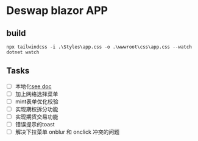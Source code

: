 # Deswap blazor APP


## build

```shell
npx tailwindcss -i .\Styles\app.css -o .\wwwroot\css\app.css --watch
dotnet watch
```

## Tasks

- [ ] 本地化[see doc](https://learn.microsoft.com/en-us/aspnet/core/blazor/globalization-localization?view=aspnetcore-8.0)
- [ ] 加上网络选择菜单
- [ ] mint表单优化校验
- [ ] 实现期权拆分功能
- [ ] 实现期货交易功能
- [ ] 错误提示的toast
- [ ] 解决下拉菜单 onblur 和 onclick 冲突的问题
